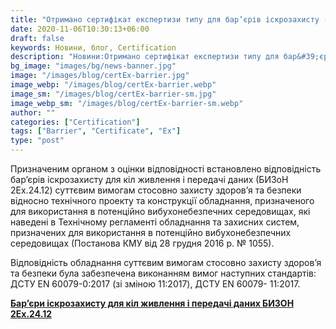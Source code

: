 ```yaml
---
title: "Отримано сертифікат експертизи типу для бар’єрів іскрозахисту (Модуль B)"
date: 2020-11-06T10:30:13+06:00
draft: false
keywords: Новини, блог, Certification
description: "Новини:Отримано сертифікат експертизи типу для бар&#39;єрів іскрозахисту (Модуль B)"
bg_image: "images/bg/news-banner.jpg"
image: "/images/blog/certEx-barrier.jpg"
image_webp: "/images/blog/certEx-barrier.webp"
image_sm: "/images/blog/certEx-barrier-sm.jpg"
image_webp_sm: "/images/blog/certEx-barrier-sm.webp"
author: ""
categories: ["Certification"]
tags: ["Barrier", "Certificate", "Ex"]
type: "post"
---
```



Призначеним органом з оцінки відповідності встановлено відповідність бар’єрів іскрозахисту для кіл живлення і передачі даних (БИЗоН 2Ex.24.12) суттєвим вимогам стосовно захисту здоров’я та безпеки відносно технічного проекту та конструкції обладнання, призначеного для використання в потенційно вибухонебезпечних середовищах, які наведені в Технічному регламенті обладнання та захисних систем, призначених для використання в потенційно вибухонебезпечних середовищах (Постанова КМУ від 28 грудня 2016 р. № 1055).

Відповідність обладнання суттєвим вимогам стосовно захисту здоров’я та безпеки була забезпечена виконанням вимог наступних стандартів: ДСТУ EN 60079-0:2017 (зі зміною 11:2017), ДСТУ EN 60079- 11:2017.

**[Бар’єри іскрозахисту для кіл живлення і передачі даних БИЗОН 2Ex.24.12](/is-barrier/)**